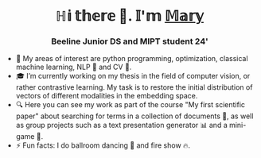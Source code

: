 <h1 align="center">ℍ𝕚 𝕥𝕙𝕖𝕣𝕖 👋. 𝕀'𝕞 <a href="https://github.com/Nikitina Maria/" target="_blank">𝕄𝕒𝕣𝕪</a> 
<h3 align="center">Beeline Junior DS and MIPT student 24'</h3>

- 📔 My areas of interest are python programming, optimization, classical machine learning, NLP 📜 and CV 👀.
- 🎓 I’m currently working on my thesis in the field of computer vision, or rather contrastive learning. My task is to restore the initial distribution of vectors of different modalities in the embedding space.
- 🔍 Here you can see my work as part of the course "My first scientific paper" about searching for terms in a collection of documents 📃, as well as group projects such as a text presentation generator 📊 and a mini-game 🏃.
- ⚡ Fun facts: I do ballroom dancing 💃 and fire show 🔥.

<!--
**NikitinaMaria/NikitinaMaria** is a ✨ _special_ ✨ repository because its `README.md` (this file) appears on your GitHub profile.

Here are some ideas to get you started:

- 🔭 I’m currently working on ...
- 🌱 I’m currently learning ...
- 👯 I’m looking to collaborate on ...
- 🤔 I’m looking for help with ...
- 💬 Ask me about ...
- 📫 How to reach me: ...
- 😄 Pronouns: ...
- ⚡ Fun fact: ...
-->
